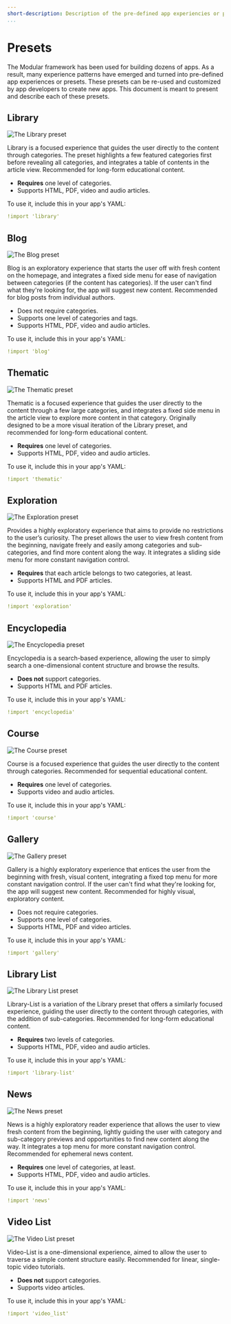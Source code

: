 ```yaml
---
short-description: Description of the pre-defined app experiencies or presets
...
```

# Presets

The Modular framework has been used for building dozens of apps. As a result, many experience patterns have emerged and turned into pre-defined app experiences or presets. These presets can be re-used and customized by app developers to create new apps. This document is meant to present and describe each of these presets.

## Library

![The Library preset](images/presets/library.svg)

Library is a focused experience that guides the user directly to the content through categories. The preset highlights a few featured categories first before revealing all categories, and integrates a table of contents in the article view. Recommended for long-form educational content.

* **Requires** one level of categories.
* Supports HTML, PDF, video and audio articles.

To use it, include this in your app's YAML:

```yaml
!import 'library'
```

## Blog

![The Blog preset](images/presets/blog.svg)

Blog is an exploratory experience that starts the user off with fresh content on the homepage, and integrates a fixed side menu for ease of navigation between categories (if the content has categories). If the user can't find what they're looking for, the app will suggest new content. Recommended for blog posts from individual authors.

* Does not require categories.
* Supports one level of categories and tags.
* Supports HTML, PDF, video and audio articles.

To use it, include this in your app's YAML:

```yaml
!import 'blog'
```

## Thematic

![The Thematic preset](images/presets/thematic.svg)

Thematic is a focused experience that guides the user directly to the content through a few large categories, and integrates a fixed side menu in the article view to explore more content in that category. Originally designed to be a more visual iteration of the Library preset, and recommended for long-form educational content.

* **Requires** one level of categories.
* Supports HTML, PDF, video and audio articles.

To use it, include this in your app's YAML:

```yaml
!import 'thematic'
```

## Exploration

![The Exploration preset](images/presets/exploration.svg)

Provides a highly exploratory experience that aims to provide no restrictions to the user’s curiosity. The preset allows the user to view fresh content from the beginning, navigate freely and easily among categories and sub-categories, and find more content along the way. It integrates a sliding side menu for more constant navigation control.

* **Requires** that each article belongs to two categories, at least.
* Supports HTML and PDF articles.

To use it, include this in your app's YAML:

```yaml
!import 'exploration'
```

## Encyclopedia

![The Encyclopedia preset](images/presets/encyclopedia.svg)

Encyclopedia is a search-based experience, allowing the user to simply search a one-dimensional content structure and browse the results.

* **Does not** support categories.
* Supports HTML and PDF articles.

To use it, include this in your app's YAML:

```yaml
!import 'encyclopedia'
```

## Course

![The Course preset](images/presets/course.svg)

Course is a focused experience that guides the user directly to the content through categories. Recommended for sequential educational content.

* **Requires** one level of categories.
* Supports video and audio articles.

To use it, include this in your app's YAML:

```yaml
!import 'course'
```

## Gallery

![The Gallery preset](images/presets/gallery.svg)

Gallery is a highly exploratory experience that entices the user from the beginning with fresh, visual content, integrating a fixed top menu for more constant navigation control. If the user can't find what they're looking for, the app will suggest new content. Recommended for highly visual, exploratory content.

* Does not require categories.
* Supports one level of categories.
* Supports HTML, PDF and video articles.

To use it, include this in your app's YAML:

```yaml
!import 'gallery'
```

## Library List

![The Library List preset](images/presets/library-list.svg)

Library-List is a variation of the Library preset that offers a similarly focused experience, guiding the user directly to the content through categories, with the addition of sub-categories. Recommended for long-form educational content.

* **Requires** two levels of categories.
* Supports HTML, PDF, video and audio articles.

To use it, include this in your app's YAML:

```yaml
!import 'library-list'
```

## News

![The News preset](images/presets/news.svg)

News is a highly exploratory reader experience that allows the user to view fresh content from the beginning, lightly guiding the user with category and sub-category previews and opportunities to find new content along the way. It integrates a top menu for more constant navigation control. Recommended for ephemeral news content.

* **Requires** one level of categories, at least.
* Supports HTML, PDF, video and audio articles.

To use it, include this in your app's YAML:

```yaml
!import 'news'
```

## Video List

![The Video List preset](images/presets/video_list.svg)

Video-List is a one-dimensional experience, aimed to allow the user to traverse a simple content structure easily. Recommended for linear, single-topic video tutorials.

* **Does not** support categories.
* Supports video articles.

To use it, include this in your app's YAML:

```yaml
!import 'video_list'
```

